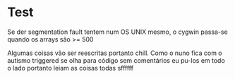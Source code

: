 # Test
Se der segmentation fault tentem num OS UNIX mesmo, o cygwin passa-se quando os arrays são >= 500

Algumas coisas vão ser reescritas portanto chill. Como o nuno fica com o autismo triggered se olha para código sem comentários eu pu-los em todo o lado portanto leiam as coisas todas sffffff
